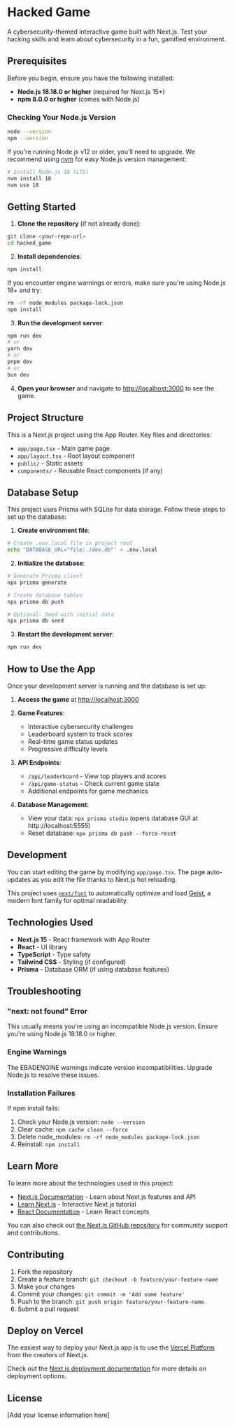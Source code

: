 # Hacked Game

A cybersecurity-themed interactive game built with Next.js. Test your hacking skills and learn about cybersecurity in a fun, gamified environment.

## Prerequisites

Before you begin, ensure you have the following installed:

- **Node.js 18.18.0 or higher** (required for Next.js 15+)
- **npm 8.0.0 or higher** (comes with Node.js)

### Checking Your Node.js Version

```bash
node --version
npm --version
```

If you're running Node.js v12 or older, you'll need to upgrade. We recommend using [nvm](https://github.com/nvm-sh/nvm) for easy Node.js version management:

```bash
# Install Node.js 18 (LTS)
nvm install 18
nvm use 18
```

## Getting Started

1. **Clone the repository** (if not already done):
```bash
git clone <your-repo-url>
cd hacked_game
```

2. **Install dependencies**:
```bash
npm install
```

If you encounter engine warnings or errors, make sure you're using Node.js 18+ and try:
```bash
rm -rf node_modules package-lock.json
npm install
```

3. **Run the development server**:
```bash
npm run dev
# or
yarn dev
# or
pnpm dev
# or
bun dev
```

4. **Open your browser** and navigate to [http://localhost:3000](http://localhost:3000) to see the game.

## Project Structure

This is a Next.js project using the App Router. Key files and directories:

- `app/page.tsx` - Main game page
- `app/layout.tsx` - Root layout component
- `public/` - Static assets
- `components/` - Reusable React components (if any)

## Database Setup

This project uses Prisma with SQLite for data storage. Follow these steps to set up the database:

1. **Create environment file**:
```bash
# Create .env.local file in project root
echo 'DATABASE_URL="file:./dev.db"' > .env.local
```

2. **Initialize the database**:
```bash
# Generate Prisma client
npx prisma generate

# Create database tables
npx prisma db push

# Optional: Seed with initial data
npx prisma db seed
```

3. **Restart the development server**:
```bash
npm run dev
```

## How to Use the App

Once your development server is running and the database is set up:

1. **Access the game** at [http://localhost:3000](http://localhost:3000)

2. **Game Features**:
   - Interactive cybersecurity challenges
   - Leaderboard system to track scores
   - Real-time game status updates
   - Progressive difficulty levels

3. **API Endpoints**:
   - `/api/leaderboard` - View top players and scores
   - `/api/game-status` - Check current game state
   - Additional endpoints for game mechanics

4. **Database Management**:
   - View your data: `npx prisma studio` (opens database GUI at http://localhost:5555)
   - Reset database: `npx prisma db push --force-reset`

## Development

You can start editing the game by modifying `app/page.tsx`. The page auto-updates as you edit the file thanks to Next.js hot reloading.

This project uses [`next/font`](https://nextjs.org/docs/app/building-your-application/optimizing/fonts) to automatically optimize and load [Geist](https://vercel.com/font), a modern font family for optimal readability.

## Technologies Used

- **Next.js 15** - React framework with App Router
- **React** - UI library
- **TypeScript** - Type safety
- **Tailwind CSS** - Styling (if configured)
- **Prisma** - Database ORM (if using database features)

## Troubleshooting

### "next: not found" Error
This usually means you're using an incompatible Node.js version. Ensure you're using Node.js 18.18.0 or higher.

### Engine Warnings
The EBADENGINE warnings indicate version incompatibilities. Upgrade Node.js to resolve these issues.

### Installation Failures
If npm install fails:
1. Check your Node.js version: `node --version`
2. Clear cache: `npm cache clean --force`
3. Delete node_modules: `rm -rf node_modules package-lock.json`
4. Reinstall: `npm install`

## Learn More

To learn more about the technologies used in this project:

- [Next.js Documentation](https://nextjs.org/docs) - Learn about Next.js features and API
- [Learn Next.js](https://nextjs.org/learn) - Interactive Next.js tutorial
- [React Documentation](https://react.dev) - Learn React concepts

You can also check out [the Next.js GitHub repository](https://github.com/vercel/next.js) for community support and contributions.

## Contributing

1. Fork the repository
2. Create a feature branch: `git checkout -b feature/your-feature-name`
3. Make your changes
4. Commit your changes: `git commit -m 'Add some feature'`
5. Push to the branch: `git push origin feature/your-feature-name`
6. Submit a pull request

## Deploy on Vercel

The easiest way to deploy your Next.js app is to use the [Vercel Platform](https://vercel.com/new?utm_medium=default-template&filter=next.js&utm_source=create-next-app&utm_campaign=create-next-app-readme) from the creators of Next.js.

Check out the [Next.js deployment documentation](https://nextjs.org/docs/app/building-your-application/deploying) for more details on deployment options.

## License

[Add your license information here]